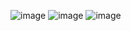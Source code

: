 ![image](https://github.com/mateusvzo/rn-credit-card/assets/56977047/3f77c8f8-5d5f-458e-833c-dc754886660a)  ![image](https://github.com/mateusvzo/rn-credit-card/assets/56977047/ca6c2054-20d8-4724-9923-beedb0309d69)
           ![image](https://github.com/mateusvzo/rn-credit-card/assets/56977047/4c112016-c540-45ad-9584-a70707629a27)
